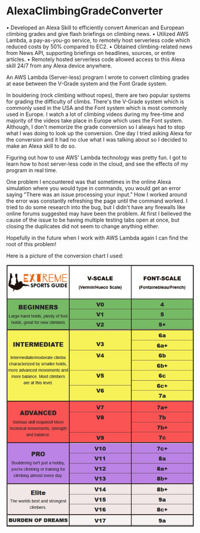 # AlexaClimbingGradeConverter
• Developed an Alexa Skill to efficiently convert American and European climbing grades and give flash briefings on climbing news.
• Utilized AWS Lambda, a pay-as-you-go service, to remotely host serverless code which reduced costs by 50% compared to EC2.
• Obtained climbing-related news from News API, supporting briefings on headlines, sources, or entire articles.
• Remotely hosted serverless code allowed access to this Alexa skill 24/7 from any Alexa device anywhere.

An AWS Lambda (Server-less) program I wrote to convert climbing grades at ease between the V-Grade system and the Font Grade system.

In bouldering (rock climbing without ropes), there are two popular systems for grading the difficulty of climbs. There's the V-Grade system which is commonly used in the USA and the Font system which is most commonly used in Europe. I watch a lot of climbing videos during my free-time and majority of the videos take place in Europe which uses the Font system. Although, I don't memorize the grade conversion so I always had to stop what I was doing to look up the conversion. One day I tried asking Alexa for the conversion and it had no clue what I was talking about so I decided to make an Alexa skill to do so.

Figuring out how to use AWS' Lambda technology was pretty fun. I got to learn how to host server-less code in the cloud, and see the effects of my program in real time. 

One problem I encountered was that sometimes in the online Alexa simulation where you would type in commands, you would get an error saying "There was an issue processing your input." How I worked around the error was constantly refreshing the page until the command worked. I tried to do some research into the bug, but I didn't have any firewalls like online forums suggested may have been the problem. At first I believed the cause of the issue to be having multiple testing tabs open at once, but closing the duplicates did not seem to change anything either.

Hopefully in the future when I work with AWS Lambda again I can find the root of this problem!

Here is a picture of the conversion chart I used:

![Conversion chart of climbing grades](pics/climbinggrades.jpg)

